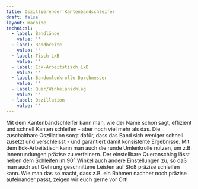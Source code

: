 ```yaml
---
title: Oszillierender Kantenbandschleifer
draft: false
layout: machine
technical:
  - label: Bandlänge
    value: ''
  - label: Bandbreite
    value: ''
  - label: Tisch LxB
    value: ''
  - label: Eck-Arbeitstisch LxB
    value: ''
  - label: Bandumlenkrolle Durchmesser
    value: ''
  - label: Quer/Winkelanschlag
    value: ''
  - label: Oszillation
    value: ''
---
```


Mit dem Kantenbandschleifer kann man, wie der Name schon sagt, effizient und schnell Kanten schleifen - aber noch viel mehr als das. Die zuschaltbare Oszillation sorgt dafür, dass das Band sich weniger schnell zusetzt und verschleisst - und garantiert damit konsistente Ergebnisse. Mit dem Eck-Arbeitstisch kann man auch die runde Umlenkrolle nutzen, um z.B. Innenrundungen präzise zu verfeinern. Der einstellbare Queranschlag lässt neben dem Schleifen im 90° Winkel auch andere Einstellungen zu, so daß man auch auf Gehrung geschnittene Leisten auf Stoß präzise schleifen kann. Wie man das so macht, dass z.B. ein Rahmen nachher noch präzise aufeinander passt, zeigen wir euch gerne vor Ort!
